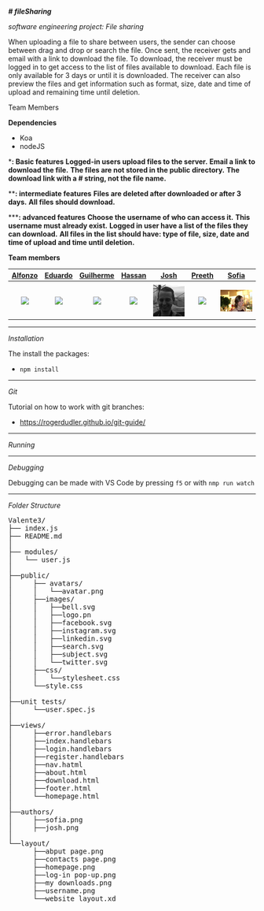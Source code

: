﻿**_# fileSharing_**

_software engineering project: File sharing_

When uploading a file to share between users, the sender can choose between drag and drop or search the file. Once sent, the receiver gets and email with a link to download the file. To download, the receiver must be logged in to get access to the list of files available to download. Each file is only available for 3 days or until it is downloaded. The receiver can also preview the files and get information such as format, size, date and time of upload and remaining time until deletion.

Team Members 


**Dependencies**
 -  Koa
 - nodeJS


***: Basic features**
**Logged-in users upload files to the server.**
**Email a link to download the file.**
**The files are not stored in the public directory.**
**The download link with a # string, not the file name.**

****: intermediate features**
**Files are deleted after downloaded or after 3 days.**
**All files should download.**

*****: advanced features**
**Choose the username of who can access it.**
**This username must already exist.**
**Logged in user have a list of the files they can download.**
**All files in the list should have: type of file, size, date and time of upload and time until deletion.**

**Team members**


| [Alfonzo](https://github.coventry.ac.uk/alfonzoj/)                           | [Eduardo](https://github.coventry.ac.uk/cruzfrae)                                        | [Guilherme](https://github.coventry.ac.uk/deoliveg)         | [Hassan](https://github.coventry.ac.uk/sultanh5)       | [Josh](https://github.coventry.ac.uk/handley7)         | [Preeth](https://github.coventry.ac.uk/selvamop)          | [Sofia](https://github.coventry.ac.uk/valente3)          |               
| :---:                                           |     :---:                                    |     :---:      |         :---: |         :---: |    :---:      |:---:      |
|                                                 |                                              |                |               |               |               |                |
| <img src="authors/alfonzo.jpg" width="100">| <img src="authors/eduardo.jpg" width="100"> |<img src="authors/gui.jpg" width="100">                | <img src="authors/hassan.jpg" width="100">   | <img src="authors/josh.jpg" width="100"> | <img src="authors/preeth.jpg" width="100">             | <img src="authors/sofia.jpg" width="100">

______________________________________________________________________________________________________________________________

*Installation*

The install the packages: 
- `npm install`

______________________________________________________________________________________________________________________________

*Git*

Tutorial on how to work with git branches: 
- https://rogerdudler.github.io/git-guide/
	
______________________________________________________________________________________________________________________________

*Running*

______________________________________________________________________________________________________________________________

*Debugging*

Debugging can be made with VS Code by pressing `f5` or with `nmp run watch`
______________________________________________________________________________________________________________________________

*Folder Structure*

<pre>
Valente3/
├── index.js
├── README.md
│     
├── modules/
│   └── user.js
│   
├──public/    
│     ├── avatars/
│     │   └──avatar.png
│     ├──images/
│     │   ├──bell.svg
│     │   ├──logo.pn
│     │   ├──facebook.svg
│     │   ├──instagram.svg
│     │   ├──linkedin.svg
│     │   ├──search.svg
│     │   ├──subject.svg
│     │   └──twitter.svg
│     ├──css/
│     │   └──stylesheet.css
│     └──style.css
│ 
├──unit tests/
│     └──user.spec.js  
│
├──views/
│     ├──error.handlebars
│     ├──index.handlebars
│     ├──login.handlebars
│     ├──register.handlebars
│     ├──nav.hatml
│     ├──about.html
│     ├──download.html
│     ├──footer.html
│     └──homepage.html
│
├──authors/
│     ├──sofia.png
│     ├──josh.png
│
└──layout/
      ├──abput page.png
      ├──contacts page.png
      ├──homepage.png
      ├──log-in pop-up.png
      ├──my downloads.png
      ├──username.png
      └──website layout.xd
</pre>



 
